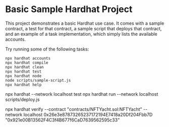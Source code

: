 # Basic Sample Hardhat Project

This project demonstrates a basic Hardhat use case. It comes with a sample contract, a test for that contract, a sample script that deploys that contract, and an example of a task implementation, which simply lists the available accounts.

Try running some of the following tasks:

```shell
npx hardhat accounts
npx hardhat compile
npx hardhat clean
npx hardhat test
npx hardhat node
node scripts/sample-script.js
npx hardhat help
```

npx hardhat --network localhost test
npx hardhat run --network localhost scripts/deploy.js 

npx hardhat verify --contract "contracts/NFTYacht.sol:NFTYacht" --network localhost 0x26e3e87873265237172194E7418a20Df204Fbb7D "0x921e00B13562F4C3f4B677f6CaD7639562595c33"
